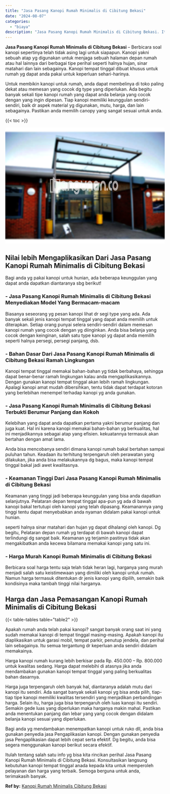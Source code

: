 ```yaml
---
title: "Jasa Pasang Kanopi Rumah Minimalis di Cibitung Bekasi"
date: "2024-08-07"
categories: 
  - "biaya"
description: "Jasa Pasang Kanopi Rumah Minimalis di Cibitung Bekasi. Itulah tentang salah satu info yg bisa kita rincikan perihal Jasa Pasang Kanopi Rumah Minimalis di Cib..."
---
```


**Jasa Pasang Kanopi Rumah Minimalis di Cibitung Bekasi** – Berbicara soal kanopi sepertinya telah tidak asing lagi untuk siapapun. Kanopi yakni sebuah atap yg digunakan untuk menjaga sebuah halaman depan rumah atau hal lainnya dari berbagai tipe perihal seperti halnya hujan, sinar matahari dan lain sebagainya. Kanopi tempat tinggal dibuat khusus untuk rumah yg dapat anda pakai untuk keperluan sehari-harinya.

Untuk membikin kanopi untuk rumah, anda dapat membelinya di toko paling dekat atau memesan yang cocok dg type yang diperlukan. Ada begitu banyak sekali tipe kanopi rumah yang dapat anda belanja yang cocok dengan yang ingin dipesan. Tiap kanopi memiliki keunggulan sendiri-sendiri, baik dr aspek material yg digunakan, mutu, harga, dan lain sebagainya. Pastikan anda memilih canopy yang sangat sesuai untuk anda.

{{< toc >}}

![Jasa Pasang Kanopi Rumah Minimalis di Cibitung Bekasi](/images/harga-kanopi-minimalis-39.png)

## Nilai lebih Mengaplikasikan Dari Jasa Pasang Kanopi Rumah Minimalis di Cibitung Bekasi

Bagi anda yg pakai kanopi untuk hunian, ada beberapa keunggulan yang dapat anda dapatkan diantaranya sbg berikut!

### \- Jasa Pasang Kanopi Rumah Minimalis di Cibitung Bekasi Menyediakan Model Yang Bermacam-macam

Biasanya seseorang yg pesan kanopi lihat dr segi type yang ada. Ada banyak sekali jenis kanopi tempat tinggal yang dapat anda memilih untuk diterapkan. Setiap orang punyai selera sendiri-sendiri dalam memesan kanopi rumah yang cocok dengan yg diinginkan. Anda bisa belanja yang cocok dengan keinginan, salah satu type kanopi yg dapat anda memilih seperti halnya persegi, persegi panjang, dsb.

### \- Bahan Dasar Dari Jasa Pasang Kanopi Rumah Minimalis di Cibitung Bekasi Ramah Lingkungan

Kanopi tempat tinggal memakai bahan-bahan yg tidak berbahaya, sehingga dapat benar-benar ramah lingkungan kalau anda mengaplikasikannya. Dengan gunakan kanopi tempat tinggal akan lebih ramah lingkungan. Apalagi kanopi amat mudah dibersihkan, tentu tidak dapat terdapat kotoran yang berlebihan menempel terhadap kanopi yg anda gunakan.

### \- Jasa Pasang Kanopi Rumah Minimalis di Cibitung Bekasi Terbukti Berumur Panjang dan Kokoh

Kelebihan yang dapat anda dapatkan pertama yakni berumur panjang dan juga kuat. Hal ini karena kanopi memakai bahan-bahan yg berkualitas, hal ini menjadikannya sebagai atap yang efisien. kekuatannya termasuk akan bertahan dengan amat lama.

Anda bisa mencobanya sendiri dimana kanopi rumah bakal bertahan sampai puluhan tahun. Keadaan itu terhitung terpengaruh oleh perawatan yang dilakukan, jika anda bisa melakukannya dg bagus, maka kanopi tempat tinggal bakal jadi awet kwalitasnya.

### \- Keamanan Tinggi Dari Jasa Pasang Kanopi Rumah Minimalis di Cibitung Bekasi

Keamanan yang tinggi jadi beberapa keunggulan yang bisa anda dapatkan selanjutnya. Pelataran depan tempat tinggal apa-pun yg ada di bawah kanopi bakal tertutupi oleh kanopi yang telah dipasang. Keamanannya yang tinggi tentu dapat menyebabkan anda nyaman didalam pakai kanopi untuk hunian.

seperti halnya sinar matahari dan hujan yg dapat dihalangi oleh kanopi. Dg begitu, Pelataran depan rumah yg terdapat di bawah kanopi dapat terlindungi dg sangat baik. Keamanan yg terjamin pastinya tidak akan mengakibatkan anda kecewa bilamana memakai kanopi yang satu ini.

### \- Harga Murah Kanopi Rumah Minimalis di Cibitung Bekasi

Berbicara soal harga tentu saja telah tidak heran lagi, harganya yang murah menjadi salah satu keistimewaan yang dimiliki oleh kanopi untuk rumah. Namun harga termasuk ditentukan dr jenis kanopi yang dipilih, semakin baik kondisinya maka tambah tinggi nilai harganya.

## Harga dan Jasa Pemasangan Kanopi Rumah Minimalis di Cibitung Bekasi

{{< table-tables table="table2" >}}

Apakah rumah anda telah pakai kanopi? sangat banyak orang saat ini yang sudah memakai kanopi di tempat tinggal masing-masing. Apakah kanopi itu diaplikasikan untuk garasi mobil, tempat parkir, penutup jendela, dan perihal lain sebagainya. Itu semua tergantung dr keperluan anda sendiri didalam memakainya.

Harga kanopi rumah kurang lebih berkisar pada Rp. 450.000 – Rp. 800.000 untuk kwalitas sedang. Harga dapat melebihi di atasnya jika anda mendambakan gunakan kanopi tempat tinggal yang paling berkualitas bahan dasarnya.

Harga juga terpengaruh oleh banyak hal, diantaranya adalah mutu dari kanopi itu sendiri. Ada sangat banyak sekali kanopi yg bisa anda pilih, tiap-tiap tipe kanopi memiliki kwalitas tersendiri yang menjadikan perbandingan harga. Selain itu, harga juga bisa terpengaruh oleh luas kanopi itu sendiri. Semakin gede luas yang diperlukan maka harganya makin mahal. Pastikan anda menentukan panjang dan lebar yang yang cocok dengan didalam belanja kanopi sesuai yang diperlukan.

Bagi anda yg mendambakan menempatkan kanopi untuk ruko dll, anda bisa gunakan penyedia jasa Pengaplikasian kanopi. Dengan gunakan penyedia jasa Pengaplikasian dapat lebih cepat serta efektif. Dg begitu, anda bisa segera menggunakan kanopi berikut secara efektif.

Itulah tentang salah satu info yg bisa kita rincikan perihal Jasa Pasang Kanopi Rumah Minimalis di Cibitung Bekasi. Konsultasikan langsung kebutuhan kanopi tempat tinggal anada kepada kita untuk memperoleh pelayanan dan harga yang terbaik. Semoga berguna untuk anda, terimakasih banyak.

**Ref by:**  [Kanopi Rumah Minimalis Cibitung Bekasi](https://id.wikipedia.org/wiki/Kanopi)
